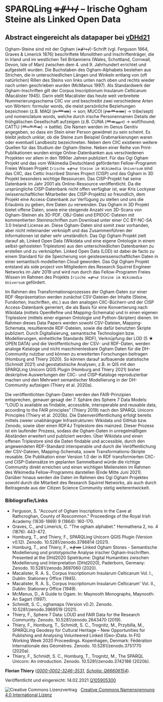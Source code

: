 # SPARQLing ᚑᚌᚆᚐᚋ – Irische Ogham Steine als Linked Open Data

## Abstract eingereicht als datapaper bei [vDHd21](https://vdhd2021.hypotheses.org/call-for-participation/call-for-papers)

Ogham-Steine sind mit der Ogham (ᚑᚌᚆᚐᚋ)-Schrift (vgl. Ferguson 1864, Graves & Limerick 1876) beschriftete Monolithen und Inschriftenträger, die in Irland und im westlichen Teil Britanniens (Wales, Schottland, Cornwall, Devon, Isle of Man) zwischen dem 4. und 9. Jahrhundert errichtet und aufgestellt wurden. Die Buchstaben des Ogham-Alphabets bestehen aus Strichen, die in unterschiedlichen Längen und Winkeln entlang von (oft natürlichen) Rillen des Steins von links unten nach oben und rechts wieder nach unten geschrieben wurden (McManus 1997). Als Standardwerk der Ogham-Inschriften gilt der Corpus Inscriptionum Insularum Celticarum (Macálister 1945). Darin stellt Macálister das heute weit verbreitete Nummerierungsschema CIIC vor und beschreibt zwei verschiedene Arten von Wörtern: formular words, die meist persönliche Beziehungen bezeichnen (z.B. MAQI (ᚋᚐᚊᚔ) → son; MUCOI (ᚋᚒᚉᚑᚔ) → tribe/sept) und nomenclature words, welche durch irische Personennamen Details der frühgälischen Gesellschaft aufzeigen (z.B. CUNA (ᚉᚒᚅᚐ) → wolf/hound; CATTU (ᚉᚐᚈᚈᚒ) → battle). Die Namen werden im Genus Genitiv angegeben, so dass ein Stein einer Person gewidmet zu sein scheint. Es bleibt jedoch unklar, ob die Steine zum Beispiel Grabmarkierungen waren oder eventuell Landbesitz bezeichneten. Neben dem CIIC existieren weitere Quellen für das Studium der Ogham-Steine. Neben einer Reihe von Print-Publikationen wurden einige Online-Datenbanken aus verschiedenen Projekten vor allem in den 1990er Jahren publiziert. Für das Ogi Ogham Projekt und das vom Wikimedia Deutschland geförderten Fellow-Programm Freies Wissen Projekt `Irische ᚑᚌᚆᚐᚋ Steine im Wikimedia Universum` sind das CIIC, das Celtic Inscribed Stones Project (CISP) und das Ogham in 3D Projekt besonders wichtige Ressourcen. Das CISP-Projekt hat seine Datenbank im Jahr 2001 als Online-Ressource veröffentlicht. Da die ursprüngliche CISP-Datenbank nicht offen verfügbar ist, war Kris Lockyear (wissenschaftlicher Mitarbeiter des CISP-Projekts) so freundlich, dem Projekt eine Access-Datenbank zur Verfügung zu stellen und uns die Erlaubnis zu geben, ihre Daten zu verwenden. Das Ogham in 3D Projekt bietet offene Daten, sowie eine steigende Anzahl von 3D-Scans von Ogham-Steinen als 3D-PDF, OBJ-Datei und EPIDOC-Dateien mit kommentierten Steininschriften zum Download unter einer CC BY-NC-SA 3.0 Ireland License an. Diese Ogham-Daten sind somit zwar vorhanden, aber nicht miteinander verknüpft und das Zusammenführen der Informationen ist daher sehr umständlich. Das Ogi Ogham Projekt zielt darauf ab, Linked Open Data (Wikidata und eine eigene Ontologie in einem selbst-gehosteten Triplestore) aus den unterschiedlichen Datenbanken zu erstellen und zu verknüpfen. Linked Open Data (LOD) ist dabei de facto zu einem Standard für die Speicherung von geisteswissenschaftlichen Daten in einer semantisch modellierten Cloud geworden. Das Ogi Ogham Projekt entstand als side project von Mitgliedern des Research Squirrel Engineer Networks im Jahr 2019 und wird nun durch das Fellow-Programm Freies Wissen im Rahmen des Projekts `Irische ᚑᚌᚆᚐᚋ Steine im Wikimedia Universum` gefördert.

Im Rahmen des Transformationsprozesses der Ogham-Daten zur einer RDF-Repräsentation werden zunächst CSV-Dateien der Inhalte (Steine, Fundorten, Inschriften, etc.) aus den analogen CIIC-Büchern und der CISP Access-Datenbank generiert, die als Basis für eine Konvertierung nach Wikidata (mittels OpenRefine und Mapping-Schemata) und in einen eigenen Triplestore (mittels einer eigenen Ontologie und Python-Skripten) dienen. Im Rahmen dieses Data Papers werden sowohl CSV-Dateien, Mapping-Schemata, resultierende RDF-Dateien, sowie die dafür benutzten Skripte publiziert. Durch Digitalisierung, semantische Technologien bzw. Modellierungen, einheitliche Standards (RDF), Verknüpfung der LOD (5 ★ OPEN DATA) und die Veröffentlichung der CSV- und RDF-Daten, werden analoge Kataloge und nicht maschinenlesbare Ogham Daten für die DH-Community nutzbar und können zu erweiterten Forschungen beitragen (Homburg and Thiery 2020). So können darauf aufbauende statistische (Schmidt 2021) und geostatistische Analysen, z.B. in QIS mit den SPARQLing Unicorn QGIS Plugin (Homburg and Thiery 2021) bisher deskriptive Auswertungen der CIIC- und CISP-Kataloge reproduzierbar machen und den Mehrwert semantischer Modellierung in der DH-Community aufzeigen (Thiery et al. 2020a).

Die veröffentlichten Ogham-Daten werden den FAIR-Prinzipien entsprechen, genauer gesagt der 7. Sphäre des Sphere 7 Data Models: “LOUD is available as findable, accessible, interoperable and reusable data, according to the FAIR principles” (Thiery 2019) nach den SPARQL Unicorn Principles (Thiery et al. 2020b). Die Datenveröffentlichung erfolgt bereits mittels zweier unabhängiger Infrastrukturen: Wikidata und GitHub bzw. Zenodo, sowie über einen RDF4J Triplestore des mainzed. Dieser Prozess ist ein laufender Prozess, sodass die Ogham-Daten in unregelmäßigen Abständen erweitert und publiziert werden. Über Wikidata und einen offenen Triplestore sind die Daten findable und accessible, durch den angewendeten RDF-Standard interoperable und durch die Veröffentlichung der CSV-Dateien, Mapping-Schemata, sowie Transformations-Skripte reusable. Die Publikation einer Version 1.0 der in RDF transformierten CIIC- und CISP-Datensätze im geplanten Sammelband würde die richtige Community direkt erreichen und einen wichtigen Meilenstein im Rahmen des Wikimedia Fellow-Programms darstellen (Ende Mitte Juni 2021). Darüber hinaus werden die Daten im Rahmen des Ogi Ogham Projektes sowohl durch die Mitarbeit des Research Squirrel Networks, als auch durch Beitragende aus der Citizen Science Community stetig weiterentwickelt.

### Bibliografie/Links

-   Ferguson, S. "Account of Ogham Inscriptions in the Cave at Rathcroghan, County of Roscommon." Proceedings of the Royal Irish Academy (1836-1869) 9 (1864): 160-170.
-   Graves, C., and Limerick, C. "The ogham alphabet." Hermathena 2, no. 4 (1876): 443-472.
-   Homburg, T., and Thiery, F., SPARQLing Unicorn QGIS Plugin (Version v0.12). Zenodo. 10.5281/zenodo.3786814 (2021).
-   Homburg, T., and Thiery, F., ᚑᚌᚔ Linked Ogham Stones - Semantische Modellierung und prototypische Analyse irischer Ogham-Inschriften. Presented at the DHd2020 Spielräume: Digital Humanities zwischen Modellierung und Interpretation (DHd2020), Paderborn, Germany: Zenodo. 10.5281/zenodo.3697060 (2020).
-   Macalister, R. A. S., Corpus Inscriptionum Insularum Celticarum Vol. I., Dublin: Stationery Office (1945).
-   Macalister, R. A. S., Corpus Inscriptionum Insularum Celticarum' Vol. II., Dublin: Stationery Office (1949).
-   McManus, D., A Guide to Ogam. In: Maynooth Monographs, Maynooth: An Sagart (1997).
-   Schmidt, S. C., oghamaps (Version v0.2). Zenodo. 10.5281/zenodo.3969519 (2021).
-   Thiery, F., Sphere 7 Data: LOUD and FAIR Data for the Research Community. Zenodo. 10.5281/zenodo.2643470 (2019).
-   Thiery, F., Homburg, T., Schmidt, S. C., Trognitz, M., Przybilla, M., SPARQLing Geodesy for Cultural Heritage – New Opportunities for Publishing and Analysing Volunteered Linked (Geo-)Data. In FIG Working Week 2020 Proceedings. Kopenhagen, Denmark: Fédération Internationale des Géomètres. Zenodo. 10.5281/zenodo.3751770 (2020a).
-   Thiery, F., Schmidt, S. C., Homburg, T., Trognitz, M., The SPARQL Unicorn: An introduction. Zenodo. 10.5281/zenodo.3742186 (2020b).

**Florian Thiery** ([_0000-0002-3246-3531_](https://orcid.org/0000-0002-3246-3531),
[_Scholia: Q66606154_](https://tools.wmflabs.org/scholia/author/Q66606154)).

Veröffentlicht und eingereicht: 14.02.2021 [Q105905300](https://www.wikidata.org/wiki/Q105905300)

<img alt="Creative Commons Lizenzvertrag" style="border-width:0" src="https://i.creativecommons.org/l/by/4.0/80x15.png" />   <a rel="license" href="http://creativecommons.org/licenses/by/4.0/">Creative Commons Namensnennung 4.0 International Lizenz</a> <a rel="license" href="http://creativecommons.org/licenses/by/4.0/">
